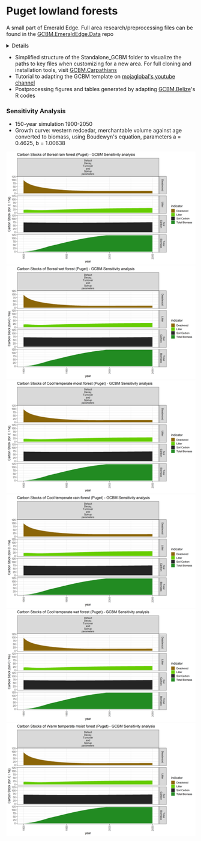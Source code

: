 # Puget lowland forests
A small part of Emerald Edge. Full area research/preprocessing files can be found in the [GCBM.EmeraldEdge.Data](https://github.com/mHienp/GCBM.EmeraldEdge.Data) repo
<details>

![alt text](https://github.com/mHienp/GCBM.EmeraldEdge.Data/blob/main/img/Eco%20Names.png)
</details>

* Simplified structure of the Standalone_GCBM folder to visualize the paths to key files when customizing for a new area. For full cloning and installation tools, visit [GCBM.Carpathians](https://github.com/moja-global/GCBM.Carpathians)
* Tutorial to adapting the GCBM template on [mojaglobal's youtube channel](https://www.youtube.com/playlist?list=PL_WECUlMWiUkIxULZzFrnu0IrfUjFRRXK)
* Postprocessing figures and tables generated by adapting [GCBM.Belize](https://github.com/moja-global/GCBM.Belize)'s R codes 

### Sensitivity Analysis
* 150-year simulation 1900-2050
* Growth curve: western redcedar, merchantable volume against age converted to biomass, using Boudewyn's equation, parameters a = 0.4625, b = 1.00638

![alt text](https://github.com/mHienp/GCBM.Puget/blob/main/Postprocessing/Figures/Puget_Sensitivity_BorealRainForest.png)
![alt text](https://github.com/mHienp/GCBM.Puget/blob/main/Postprocessing/Figures/Puget_Sensitivity_BorealWetForest.png)
![alt text](https://github.com/mHienp/GCBM.Puget/blob/main/Postprocessing/Figures/Puget_Sensitivity_CoolTemperateMoistForest.png)
![alt text](https://github.com/mHienp/GCBM.Puget/blob/main/Postprocessing/Figures/Puget_Sensitivity_CoolTemperateRainForest.png)
![alt text](https://github.com/mHienp/GCBM.Puget/blob/main/Postprocessing/Figures/Puget_Sensitivity_CoolTemperateWetForest.png)
![alt text](https://github.com/mHienp/GCBM.Puget/blob/main/Postprocessing/Figures/Puget_Sensitivity_WarmTemperateMoistForest.png)
